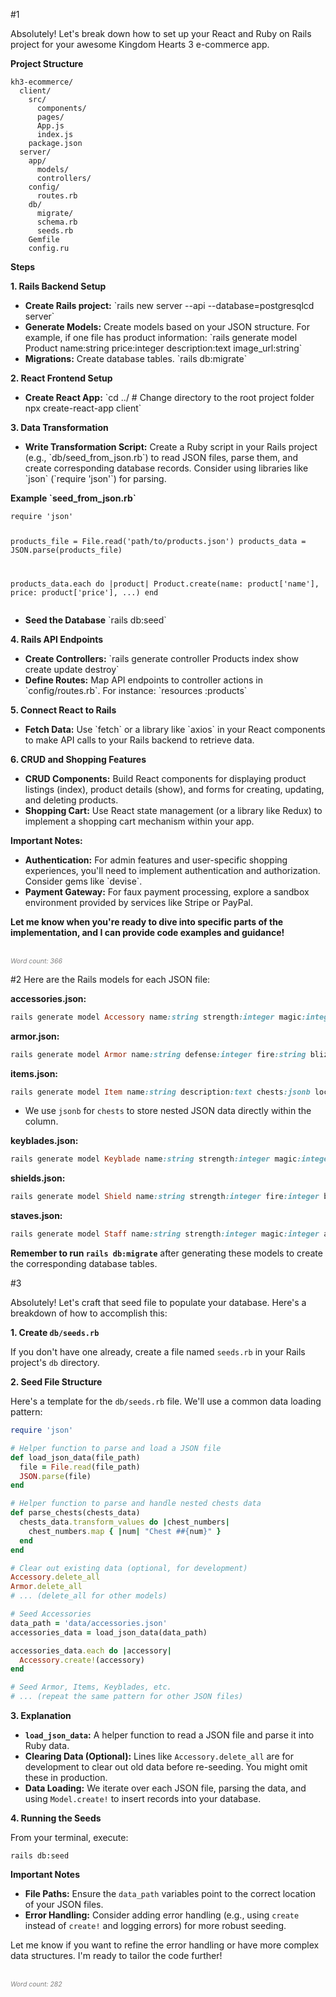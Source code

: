 #1

<div><p>Absolutely! Let's break down how to set up your React and Ruby on Rails project for your awesome Kingdom Hearts 3 e-commerce app.</p>
<p><strong>Project Structure</strong></p>
<pre><code>kh3-ecommerce/
  client/
    src/
      components/
      pages/
      App.js
      index.js
    package.json
  server/
    app/
      models/
      controllers/
    config/
      routes.rb
    db/
      migrate/
      schema.rb
      seeds.rb
    Gemfile
    config.ru
</code></pre>
<p><strong>Steps</strong></p>
<p><strong>1. Rails Backend Setup</strong></p>
<ul><li><strong>Create Rails project:</strong> `rails new server --api --database=postgresqlcd server`</li><li><strong>Generate Models:</strong> Create models based on your JSON structure. For example, if one file has product information: `rails generate model Product name:string price:integer description:text image_url:string`</li><li><strong>Migrations:</strong> Create database tables. `rails db:migrate`</li></ul>
<p><strong>2. React Frontend Setup</strong></p>
<ul><li><strong>Create React App:</strong> `cd ../  # Change directory to the root project folder 
npx create-react-app client`</li></ul>
<p><strong>3. Data Transformation</strong></p>
<ul><li><strong>Write Transformation Script:</strong> Create a Ruby script in your Rails project (e.g., `db/seed_from_json.rb`) to read JSON files, parse them, and create corresponding database records. Consider using libraries like `json` (`require 'json'`) for parsing.</li></ul>
<p><strong>Example `seed_from_json.rb`</strong></p>
<pre><code>require 'json'

products_file = File.read('path/to/products.json')
products_data = JSON.parse(products_file)

products_data.each do |product|
Product.create(name: product['name'], price: product['price'], ...)
end
</code></pre>

<ul><li><strong>Seed the Database</strong> `rails db:seed`</li></ul>
<p><strong>4. Rails API Endpoints</strong></p>
<ul><li><strong>Create Controllers:</strong> `rails generate controller Products index show create update destroy`</li><li><strong>Define Routes:</strong> Map API endpoints to controller actions in `config/routes.rb`. For instance: `resources :products`</li></ul>
<p><strong>5. Connect React to Rails</strong></p>
<ul><li><strong>Fetch Data:</strong> Use `fetch` or a library like `axios` in your React components to make API calls to your Rails backend to retrieve data.</li></ul>
<p><strong>6. CRUD and Shopping Features</strong></p>
<ul><li><strong>CRUD Components:</strong>  Build React components for displaying product listings (index), product details (show), and forms for creating, updating, and deleting products.</li><li><strong>Shopping Cart:</strong> Use React state management (or a library like Redux) to implement a shopping cart mechanism within your app.</li></ul>
<p><strong>Important Notes:</strong></p>
<ul><li><strong>Authentication:</strong> For admin features and user-specific shopping experiences, you'll need to implement authentication and authorization. Consider gems like `devise`.</li><li><strong>Payment Gateway:</strong> For faux payment processing, explore a sandbox environment provided by services like Stripe or PayPal.</li></ul>
<p><strong>Let me know when you're ready to dive into specific parts of the implementation, and I can provide code examples and guidance!</strong> </p>
<br><i style="color: gray; font-size: 75%; white-space: normal">Word count: 366</i></p></div>

#2
Here are the Rails models for each JSON file:

**accessories.json:**

```ruby
rails generate model Accessory name:string strength:integer magic:integer ap:integer abilities:text location:text price:integer synthesis:string
```

**armor.json:**

```ruby
rails generate model Armor name:string defense:integer fire:string blizzard:string thunder:string water:string aero:string dark:string abilities:text location:text price:integer synthesis:string
```

**items.json:**

```ruby
rails generate model Item name:string description:text chests:jsonb locations:text price:integer synth:string
```

- We use `jsonb` for `chests` to store nested JSON data directly within the column.

**keyblades.json:**

```ruby
rails generate model Keyblade name:string strength:integer magic:integer abilities:text location:text
```

**shields.json:**

```ruby
rails generate model Shield name:string strength:integer fire:integer blizzard:integer thunder:integer water:integer aero:integer dark:integer abilities:text location:text price:integer
```

**staves.json:**

```ruby
rails generate model Staff name:string strength:integer magic:integer abilities:text location:text price:integer
```

**Remember to run `rails db:migrate`** after generating these models to create the corresponding database tables.

#3

<div><p>Absolutely! Let's craft that seed file to populate your database. Here's a breakdown of how to accomplish this:</p>
<p><strong>1. Create <code>db/seeds.rb</code></strong></p>
<p>If you don't have one already, create a file named  <code>seeds.rb</code> in your Rails project's  <code>db</code> directory.</p>
<p><strong>2. Seed File Structure</strong></p>
<p>Here's a template for the <code>db/seeds.rb</code> file. We'll use a common data loading pattern:</p>

```ruby
require 'json'

# Helper function to parse and load a JSON file
def load_json_data(file_path)
  file = File.read(file_path)
  JSON.parse(file)
end

# Helper function to parse and handle nested chests data
def parse_chests(chests_data)
  chests_data.transform_values do |chest_numbers|
    chest_numbers.map { |num| "Chest ##{num}" }
  end
end

# Clear out existing data (optional, for development)
Accessory.delete_all
Armor.delete_all
# ... (delete_all for other models)

# Seed Accessories
data_path = 'data/accessories.json'
accessories_data = load_json_data(data_path)

accessories_data.each do |accessory|
  Accessory.create!(accessory)
end

# Seed Armor, Items, Keyblades, etc.
# ... (repeat the same pattern for other JSON files)
```

<p><strong>3. Explanation</strong></p>
<ul><li><strong><code>load_json_data</code>:</strong>  A helper function to read a JSON file and parse it into Ruby data.</li><li><strong>Clearing Data (Optional):</strong> Lines like <code>Accessory.delete_all</code> are for development to clear out old data before re-seeding. You might omit these in production.</li><li><strong>Data Loading:</strong> We iterate over each JSON file, parsing the data, and using <code>Model.create!</code> to insert records into your database.</li></ul>
<p><strong>4. Running the Seeds</strong></p>
<p>From your terminal, execute:</p>
<pre><code class="language-bash">rails db:seed
</code></pre>
<p><strong>Important Notes</strong></p>
<ul><li><strong>File Paths:</strong> Ensure the <code>data_path</code> variables point to the correct location of your JSON files.</li><li><strong>Error Handling:</strong> Consider adding error handling (e.g., using <code>create</code> instead of <code>create!</code> and logging errors) for more robust seeding.</li></ul>
<p>Let me know if you want to refine the error handling or have more complex data structures. I'm ready to tailor the code further!</p>
<br><i style="color: gray; font-size: 75%; white-space: normal">Word count: 282</i></p></div>
